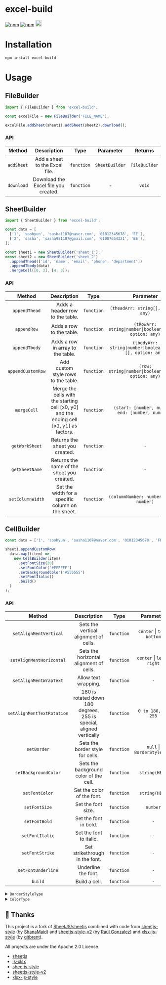 # excel-build

[![npm](https://img.shields.io/npm/dt/excel-build)](https://npmtrends.com/excel-build)
[![npm](https://img.shields.io/npm/v/excel-build)](https://www.npmjs.com/package/excel-build)
<a href="https://excel-build.vercel.app/en" target="_blank">
<img height="20px" src="https://img.shields.io/badge/📚-%20Docs-%23000000"/>
</a>

# Installation

```sh
npm install excel-build
```

# Usage

## FileBuilder

```jsx
import { FileBuilder } from 'excel-build';

const excelFile = new FileBuilder('FILE_NAME');

excelFile.addSheet(sheet1).addSheet(sheet2).download();
```

### API

|   Method   |             Description              |    Type    |   Parameter    |    Returns    |
| :--------: | :----------------------------------: | :--------: | :------------: | :-----------: |
| `addSheet` |    Add a sheet to the Excel file.    | `function` | `SheetBuilder` | `FileBuilder` |
| `download` | Download the Excel file you created. | `function` |       -        |    `void`     |

## SheetBuilder

```jsx
import { SheetBuilder } from 'excel-build';

const data = [
  ['1', 'soohyun', 'sasha1107@naver.com', '01012345678', 'FE'],
  ['2', 'sasha', 'sasha981107@gmail.com', '01087654321', 'BE'],
];

const sheet1 = new SheetBuilder('sheet_1');
const sheet2 = new SheetBuilder('sheet_2')
  .appendThead(['id', 'name', 'email', 'phone', 'department'])
  .appendTbody(data)
  .mergeCell([0, 3], [4, 3]);
```

### API

|      Method       |                                       Description                                        |    Type    |                          Parameter                           |    Returns     |
| :---------------: | :--------------------------------------------------------------------------------------: | :--------: | :----------------------------------------------------------: | :------------: |
|   `appendThead`   |                             Adds a header row to the table.                              | `function` |             `(theadArr: string[], option: any)`              | `SheetBuilder` |
|    `appendRow`    |                                 Adds a row to the table.                                 | `function` |  `(tRowArr: string\|number\|boolean\|Date[], option: any)`   | `SheetBuilder` |
|   `appendTbody`   |                            Adds a row in array to the table.                             | `function` | `(tbodyArr: string\|number\|boolean\|Date[][], option: any)` | `SheetBuilder` |
| `appendCustomRow` |                           Add custom style rows to the table.                            | `function` |    `(row: string\|number\|boolean\|Date[], option: any)`     | `SheetBuilder` |
|    `mergeCell`    | Merge the cells with the starting cell [x0, y0] and the ending cell [x1, y1] as factors. | `function` |      `(start: [number, number], end: [number, number])`      | `SheetBuilder` |
|  `getWorkSheet`   |                              Returns the sheet you created.                              | `function` |                             `-`                              | `SheetBuilder` |
|  `getSheetName`   |                        Returns the name of the sheet you created.                        | `function` |                             `-`                              |    `string`    |
| `setColumnWidth`  |                    Set the width for a specific column on the sheet.                     | `function` |           `(columnNumber: number, width: number)`            | `SheetBuilder` |

## CellBuilder

```jsx
const data = ['1', 'soohyun', 'sasha1107@naver.com', '01012345678', 'FE'];

sheet1.appendCustomRow(
  data.map((item) =>
    new CellBuilder(item)
      .setFontSize(20)
      .setFontColor('#FFFFFF')
      .setBackgroundColor('#555555')
      .setFontItalic()
      .build()
  )
);
```

### API

|           Method           |                             Description                             |    Type    |           Parameter           |    Returns    |
| :------------------------: | :-----------------------------------------------------------------: | :--------: | :---------------------------: | :-----------: |
|   `setAlignMentVertical`   |                Sets the vertical alignment of cells.                | `function` | `center` \| `top` \| `bottom` | `CellBuilder` |
|  `setAlignMentHorizontal`  |               Sets the horizontal alignment of cells.               | `function` | `center` \| `left` \| `right` | `CellBuilder` |
|   `setAlignMentWrapText`   |                        Allow text wrapping.                         | `function` |              `-`              | `CellBuilder` |
| `setAlignMentTextRotation` | 180 is rotated down 180 degrees, 255 is special, aligned vertically | `function` |      `0 to 180, or 255`       | `CellBuilder` |
|        `setBorder`         |                  Sets the border style for cells.                   | `function` |  `null` \| `BorderStyleType`  | `CellBuilder` |
|    `setBackgroundColor`    |               Sets the background color of the cell.                | `function` |         `string(HEX)`         | `CellBuilder` |
|       `setFontColor`       |                     Set the color of the font.                      | `function` |         `string(HEX)`         | `CellBuilder` |
|       `setFontSize`        |                         Set the font size.                          | `function` |           `number`            | `CellBuilder` |
|       `setFontBold`        |                        Set the font in bold.                        | `function` |              `-`              | `CellBuilder` |
|      `setFontItalic`       |                       Set the font to italic.                       | `function` |              `-`              | `CellBuilder` |
|      `setFontStrike`       |                   Set strikethrough in the font.                    | `function` |              `-`              | `CellBuilder` |
|     `setFontUnderline`     |                         Underline the font.                         | `function` |              `-`              | `CellBuilder` |
|          `build`           |                            Build a cell.                            | `function` |              `-`              | `CellBuilder` |

<details>
  <summary><code>BorderStyleType</code></summary>

```ts
type BorderType =
  | 'dashDotDot'
  | 'dashDot'
  | 'dashed'
  | 'dotted'
  | 'hair'
  | 'mediumDashDotDot'
  | 'mediumDashDot'
  | 'mediumDashed'
  | 'medium'
  | 'slantDashDot'
  | 'thick'
  | 'thin';

type BorderStyleType = {
  top?: { style: BorderType; color: ColorType };
  bottom?: { style: BorderType; color: ColorType };
  left?: { style: BorderType; color: ColorType };
  right?: { style: BorderType; color: ColorType };
  diagonal?: {
    style: BorderType;
    color: ColorType;
    diagonalUp: boolean;
    diagonalDown: boolean;
  };
};
```

</details>

<details>
  <summary><code>ColorType</code></summary>

```ts
type ColorType = {
  rgb?: string;
  theme?: number;
  tint?: number;
};
```

</details>

## 🙏 Thanks

This project is a fork of [SheetJS/sheetjs](https://github.com/sheetjs/sheetjs) combined with code from
[sheetjs-style](https://www.npmjs.com/package/sheetjs-style) (by [ShanaMaid](https://github.com/ShanaMaid/))
and [sheetjs-style-v2](https://www.npmjs.com/package/sheetjs-style-v2) (by [Raul Gonzalez](https://www.npmjs.com/~armandourbina)) and [xlsx-js-style](https://github.com/gitbrent/xlsx-js-style) (by [gitbrent](https://github.com/gitbrent)).

All projects are under the Apache 2.0 License

- [sheetjs](https://github.com/SheetJS/sheetjs)
- [js-xlsx](https://github.com/protobi/js-xlsx)
- [sheetjs-style](https://www.npmjs.com/package/sheetjs-style)
- [sheetjs-style-v2](https://www.npmjs.com/package/sheetjs-style-v2)
- [xlsx-js-style](https://www.npmjs.com/package/xlsx-js-style)
